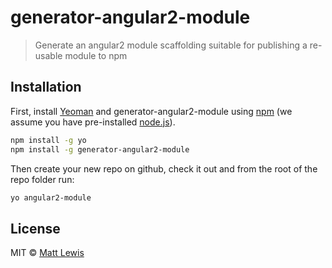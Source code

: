 # generator-angular2-module
> Generate an angular2 module scaffolding suitable for publishing a re-usable module to npm

## Installation

First, install [Yeoman](http://yeoman.io) and generator-angular2-module using [npm](https://www.npmjs.com/) (we assume you have pre-installed [node.js](https://nodejs.org/)).

```bash
npm install -g yo
npm install -g generator-angular2-module
```

Then create your new repo on github, check it out and from the root of the repo folder run:

```bash
yo angular2-module
```

## License

MIT © [Matt Lewis](https://mattlewis.me)
